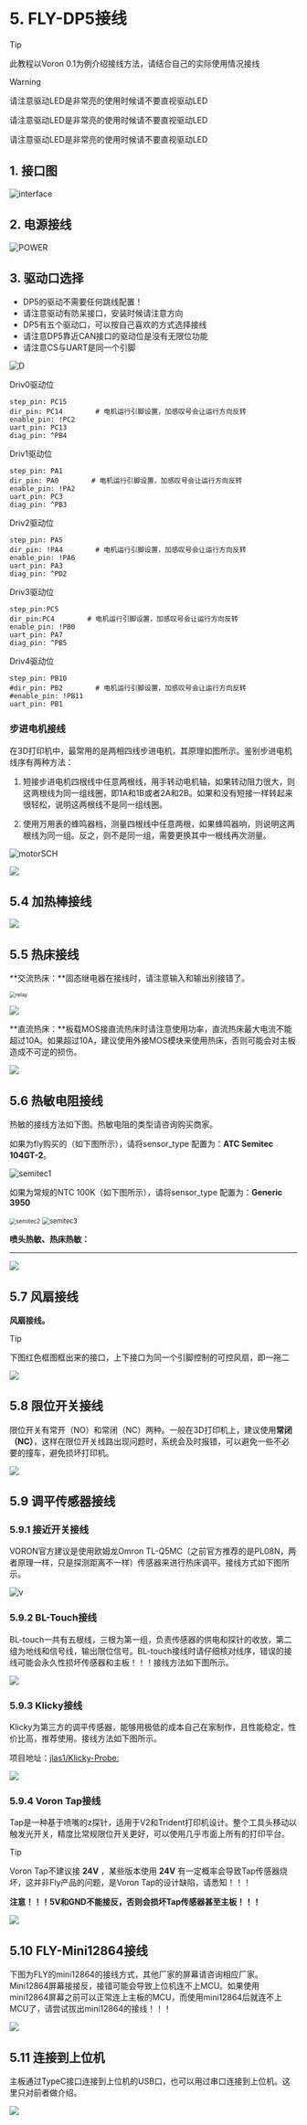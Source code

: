 # 5. FLY-DP5接线

> [!TIP]
> 此教程以Voron 0.1为例介绍接线方法，请结合自己的实际使用情况接线

> [!Warning]
>
> 请注意驱动LED是非常亮的使用时候请不要直视驱动LED
>
> 请注意驱动LED是非常亮的使用时候请不要直视驱动LED
>
> 请注意驱动LED是非常亮的使用时候请不要直视驱动LED

## 1.  接口图

![interface](../../images/boards/fly_dP5/interface.png)

## 2. 电源接线

![POWER](../../images/boards/fly_dp5/power.png)

## 3. 驱动口选择

* DP5的驱动不需要任何跳线配置！
* 请注意驱动有防呆接口，安装时候请注意方向
* DP5有五个驱动口，可以按自己喜欢的方式选择接线
* 请注意DP5靠近CAN接口的驱动位是没有无限位功能
* 请注意CS与UART是同一个引脚

![D](../../images/boards/fly_dp5/motor.png)

Driv0驱动位

```
step_pin: PC15
dir_pin: PC14        # 电机运行引脚设置，加感叹号会让运行方向反转
enable_pin: !PC2
uart_pin: PC13
diag_pin: ^PB4
```

Driv1驱动位

```
step_pin: PA1
dir_pin: PA0        # 电机运行引脚设置，加感叹号会让运行方向反转
enable_pin: !PA2
uart_pin: PC3
diag_pin: ^PB3
```
Driv2驱动位

```
step_pin: PA5
dir_pin: !PA4        # 电机运行引脚设置，加感叹号会让运行方向反转
enable_pin: !PA6
uart_pin: PA3
diag_pin: ^PD2
```
Driv3驱动位

```
step_pin:PC5
dir_pin:PC4        # 电机运行引脚设置，加感叹号会让运行方向反转
enable_pin: !PB0
uart_pin: PA7
diag_pin: ^PB5
```
Driv4驱动位

```
step_pin: PB10
#dir_pin: PB2        # 电机运行引脚设置，加感叹号会让运行方向反转
#enable_pin: !PB11
uart_pin: PB1

```



### 步进电机接线

在3D打印机中，最常用的是两相四线步进电机，其原理如图所示。鉴别步进电机线序有两种方法：

1. 短接步进电机四根线中任意两根线，用手转动电机轴，如果转动阻力很大，则这两根线为同一组线圈，即1A和1B或者2A和2B。如果和没有短接一样转起来很轻松，说明这两根线不是同一组线圈。

2. 使用万用表的蜂鸣器档，测量四根线中任意两根，如果蜂鸣器响，则说明这两根线为同一组。反之，则不是同一组，需要更换其中一根线再次测量。

![motorSCH](../../images/boards/fly_super8/motorSCH.png)

![](../../images/boards/fly_dp5/motor.png)



## 5.4  加热棒接线

![](../../images/boards/fly_dp5/heater.png)

## 5.5  热床接线

**交流热床：**固态继电器在接线时，请注意输入和输出别接错了。

<img src="../../images/boards/fly_super8/relay.png" alt="relay" style="zoom:65%;" />

![](../../images/boards/fly_dp5/ACbed.png)

**直流热床：**板载MOS接直流热床时请注意使用功率，直流热床最大电流不能超过10A。如果超过10A，建议使用外接MOS模块来使用热床，否则可能会对主板造成不可逆的损伤。

![](../../images/boards/fly_dp5/DCbed.png)

## 5.6  热敏电阻接线

热敏的接线方法如下图。热敏电阻的类型请咨询购买商家。

如果为fly购买的（如下图所示），请将sensor_type 配置为：**ATC Semitec 104GT-2**。

![semitec1](../../images/boards/fly_super8/semitec1.png)

如果为常规的NTC 100K（如下图所示），请将sensor_type 配置为：**Generic 3950**

<img src="../../images/boards/fly_super8/semitec2.png" alt="semitec2" style="zoom:70%;" />

<img src="../../images/boards/fly_super8/semitec3.png" alt="semitec3" style="zoom:80%;" />

**喷头热敏、热床热敏：**

****

![](../../images/boards/fly_dp5/thermmistor.png)

## 5.7 风扇接线

**风扇接线。**

> [!TIP]
>
> 下图红色框图框出来的接口，上下接口为同一个引脚控制的可控风扇，即一拖二

![](../../images/boards/fly_dp5/fan.png)

## 5.8  限位开关接线

限位开关有常开（NO）和常闭（NC）两种。一般在3D打印机上，建议使用**常闭（NC）**，这样在限位开关线路出现问题时，系统会及时报错，可以避免一些不必要的撞车，避免损坏打印机。

![](../../images/boards/fly_dp5/endstop.png)

## 5.9 调平传感器接线

### 5.9.1 接近开关接线

VORON官方建议是使用欧姆龙Omron TL-Q5MC（之前官方推荐的是PL08N，两者原理一样，只是探测距离不一样）传感器来进行热床调平。接线方式如下图所示。

![v](../../images/boards/fly_dp5/pl08.png)

### 5.9.2 BL-Touch接线

BL-touch一共有五根线，三根为第一组，负责传感器的供电和探针的收放，第二组为地线和信号线，输出限位信号。BL-touch接线时请仔细核对线序，错误的接线可能会永久性损坏传感器和主板！！！接线方法如下图所示。

![](../../images/boards/fly_dp5/bltouch.png)

### 5.9.3 Klicky接线

Klicky为第三方的调平传感器，能够用极低的成本自己在家制作，且性能稳定，性价比高，推荐使用。接线方法如下图所示。

项目地址：[jlas1/Klicky-Probe: ](https://github.com/jlas1/Klicky-Probe "项目地址，点击即可跳转")

![](../../images/boards/fly_dp5/klicky.png)

### 5.9.4 Voron Tap接线

Tap是一种基于喷嘴的z探针，适用于V2和Trident打印机设计。整个工具头移动以触发光开关，精度比常规限位开关更好，可以使用几乎市面上所有的打印平台。

> [!TIP]
> Voron Tap不建议接 **24V** ，某些版本使用 **24V** 有一定概率会导致Tap传感器烧坏，这并非Fly产品的问题，是Voron Tap的设计缺陷，请悉知！！！

**注意！！！5V和GND不能接反，否则会损坏Tap传感器甚至主板！！！**

![](../../images/boards/fly_dp5/tap.png)

## 5.10 FLY-Mini12864接线

下图为FLY的mini12864的接线方式，其他厂家的屏幕请咨询相应厂家。Mini12864屏幕接接反，接错可能会导致上位机连不上MCU。如果使用mini12864屏幕之前可以正常连上主板的MCU，而使用mini12864后就连不上MCU了，请尝试拔出mini12864的接线！！！

![](../../images/boards/fly_dp5/mini12864.png)

## 5.11 连接到上位机

主板通过TypeC接口连接到上位机的USB口，也可以用过串口连接到上位机。这里只对前者做介绍。

![](../../images/boards/fly_dp5/toπ.png)

